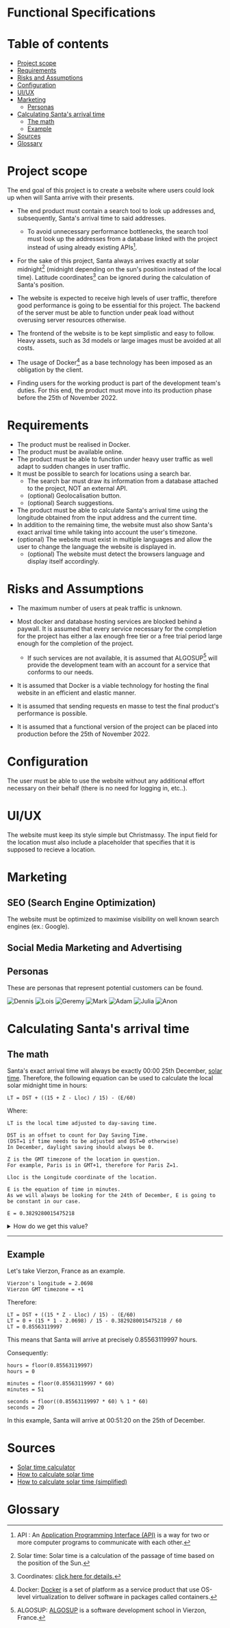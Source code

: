 # **Functional Specifications**

# Table of contents

* [Project scope](#projectscope)
* [Requirements](#requirements)
* [Risks and Assumptions](#risks-and-assumptions)
* [Configuration](#configuration)
* [UI/UX](#uiux)
* [Marketing](#marketing)
    * [Personas](#personas)
* [Calculating Santa's arrival time](#santa-arrival-time)
	* [The math](#the-math)
	* [Example](#example)
* [Sources](#sources)
* [Glossary](#glossary)

# Project scope

The end goal of this project is to create a website where users could look up when will Santa arrive with their presents.

- The end product must contain a search tool to look up addresses and, subsequently, Santa's arrival time to said addresses. 
    - To avoid unnecessary performance bottlenecks, the search tool must look up the addresses from a database linked with the project instead of using already existing APIs[^1].

- For the sake of this project, Santa always arrives exactly at solar midnight[^2] (midnight depending on the sun's position instead of the local time). Latitude coordinates[^3] can be ignored during the calculation of Santa's position.

- The website is expected to receive high levels of user traffic, therefore good performance is going to be essential for this project. The backend of the server must be able to function under peak load without overusing server resources otherwise.

- The frontend of the website is to be kept simplistic and easy to follow. Heavy assets, such as 3d models or large images must be avoided at all costs.

- The usage of Docker[^4] as a base technology has been imposed as an obligation by the client.

- Finding users for the working product is part of the development team's duties. For this end, the product must move into its production phase before the 25th of November 2022.

# Requirements

- The product must be realised in Docker.
- The product must be available online.
- The product must be able to function under heavy user traffic as well adapt to sudden changes in user traffic.
- It must be possible to search for locations using a search bar.
    - The search bar must draw its information from a database attached to the project, NOT an external API.
    - (optional) Geolocalisation button.
    - (optional) Search suggestions.
- The product must be able to calculate Santa's arrival time using the longitude obtained from the input address and the current time.
- In addition to the remaining time, the website must also show Santa's exact arrival time while taking into account the user's timezone. 
- (optional) The website must exist in multiple languages and allow the user to change the language the website is displayed in.
    - (optional) The website must detect the browsers language and display itself accordingly.

# Risks and Assumptions

- The maximum number of users at peak traffic is unknown.

- Most docker and database hosting services are blocked behind a paywall. It is assumed that every service necessary for the completion for the project has either a lax enough free tier or a free trial period large enough for the completion of the project.
    - If such services are not available, it is assumed that ALGOSUP[^5] will provide the development team with an account for a service that conforms to our needs.

- It is assumed that Docker is a viable technology for hosting the final website in an efficient and elastic manner.

- It is assumed that sending requests en masse to test the final product's performance is possible.

- It is assumed that a functional version of the project can be placed into production before the 25th of November 2022.

# Configuration

The user must be able to use the website without any additional effort necessary on their behalf (there is no need for logging in, etc..).

# UI/UX <span id="uiux"></span>

The website must keep its style simple but Christmassy.
The input field for the location must also include a placeholder that specifies that it is supposed to recieve a location.

# Marketing

## SEO (Search Engine Optimization)

The website must be optimized to maximise visibility on well known search engines (ex.: Google).

## Social Media Marketing and Advertising

## Personas

These are personas that represent potential customers can be found.

![Dennis](./images/persona_1.png)
![Lois](./images/persona_2.png)
![Geremy](./images/persona_3.png)
![Mark](./images/persona_4.png)
![Adam](./images/persona_5.png)
![Julia](./images/persona_6.png)
![Anon](./images/persona_7.png)

# Calculating Santa's arrival time <span id="santa-arrival-time"></span>

## The math

Santa's exact arrival time will always be exactly 00:00 25th December, <u>solar time</u>.
Therefore, the following equation can be used to calculate the local solar midnight time in hours:

```
LT = DST + ((15 + Z - Lloc) / 15) - (E/60)
```

Where:

```
LT is the local time adjusted to day-saving time.
```

```
DST is an offset to count for Day Saving Time.
(DST=1 if time needs to be adjusted and DST=0 otherwise)
In December, daylight saving should always be 0.
```

```
Z is the GMT timezone of the location in question.
For example, Paris is in GMT+1, therefore for Paris Z=1.
```

```
Lloc is the Longitude coordinate of the location.
```

```
E is the equation of time in minutes.
As we will always be looking for the 24th of December, E is going to be constant in our case.

E = 0.3829280015475218
```

<details>
    <summary>How do we get this value?</summary>

    E = 0.258 * cos(B) - 7.416 * sin(B) - 3.648 * cos(2*B) - 9.228 * sin(2*B);

    B = 360 * (n - 1) * (pi/180) / 365.242

    Here, n is the day in the year, and B has its units in radians.
</details>

---

## Example

Let's take Vierzon, France as an example.

```
Vierzon's longitude = 2.0698
Vierzon GMT timezone = +1
```

Therefore:

```
LT = DST + ((15 * Z - Lloc) / 15) - (E/60)
LT = 0 + (15 * 1 - 2.0698) / 15 - 0.3829280015475218 / 60
LT = 0.85563119997
```

This means that Santa will arrive at precisely 0.85563119997 hours.

Consequently:

```
hours = floor(0.85563119997)
hours = 0

minutes = floor(0.85563119997 * 60)
minutes = 51

seconds = floor((0.85563119997 * 60) % 1 * 60)
seconds = 20
```

In this example, Santa will arrive at 00:51:20 on the 25th of December.

# Sources

- [Solar time calculator](https://koch-tcm.ch/wp-content/uploads/the-calculator.html)
- [How to calculate solar time](https://www.powerfromthesun.net/book.html)
- [How to calculate solar time (simplified)](https://faculty.eng.ufl.edu/jonathan-scheffe/wp-content/uploads/sites/100/2020/08/Solar-Time1419.pdf)

# Glossary

[^1]: API : An <u>Application Programming Interface (API)</u> is a way for two or more computer programs to communicate with each other.

[^2]: Solar time: Solar time is a calculation of the passage of time based on the position of the Sun.

[^3]: Coordinates: [click here for details.](https://en.wikipedia.org/wiki/Geographic_coordinate_system#Latitude_and_longitude)

[^4]: Docker: [Docker](https://www.docker.com/) is a set of platform as a service product that use OS-level virtualization to deliver software in packages called containers.

[^5]: ALGOSUP: [ALGOSUP](https://algosup.com/) is a software development school in Vierzon, France.